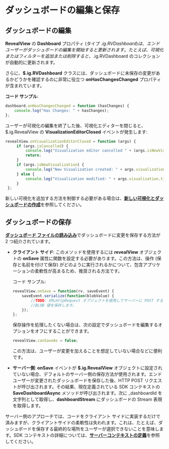 # ダッシュボードの編集と保存


## ダッシュボードの編集

__RevealView__ の **Dashboard** プロパティ (タイプ $.ig.RVDashboard) は、エンドユーザーがダッシュボードの編集を開始すると更新されます。たとえば、可視化またはフィルターを追加または削除すると、$.ig.RVDashboard のコレクションが自動的に更新されます。

さらに、__$.ig.RVDashboard__ クラスには、ダッシュボードに未保存の変更があるかどうかを確認するのに非常に役立つ **onHasChangesChanged** プロパティが含まれています。

**コード サンプル**:

``` js
dashboard.onHasChangesChanged = function (hasChanges) {
    console.log("Has Changes: " + hasChanges);
};
```

ユーザーが可視化の編集を終了した後、可視化エディターを閉じると、$.ig.RevealView の __VisualizationEditorClosed__ イベントが発生します:

``` js
revealView.onVisualizationEditorClosed = function (args) {
     if (args.isCancelled) {
         console.log("Visualization editor cancelled " + (args.isNewVisualization ? "creating a new visualization " : "editing " + args.visualization.title));
         return;
     }
     if (args.isNewVisualization) {
         console.log("New Visualization created: " + args.visualization.title);
     } else {
         console.log("Visualization modified: " + args.visualization.title);
     }
 };
```

新しい可視化を追加する方法を制御する必要がある場合は、[**新しい可視化とダッシュボードの作成**](~/jp/developer/web-sdk/using-the-client-sdk/creating-visualizations-dashboards.md)を参照してください。

## ダッシュボードの保存

[**ダッシュボード ファイルの読み込み**](~/jp/developer/web-sdk/using-the-server-sdk/loading-dashboards.html)でダッシュ​​ボードに変更を保存する方法が 2 つ紹介されています。

  - **クライアント サイド**: このメソッドを使用するには __revealView__ オブジェクトの __onSave__ 属性に関数を設定する必要があります。この方法は、操作 (保存と名前を付けて保存) がどのように実行されるかについて、包含アプリケーションの柔軟性が高まるため、推奨される方法です。

    コード サンプル:

    ``` js
    revealView.onSave = function(rv, saveEvent) {
        saveEvent.serialize(function(blobValue) {
            //TODO: XMLHttpRequest オブジェクトを使用してサーバーに POST するなど、
            //BLOB 値を保存します。
        });
    };
    ```

    保存操作を処理したくない場合は、次の設定でダッシュボードを編集するオプションをオフにすることができます。

    ``` js
    revealView.canSaveAs = false;
    ```

    この方法は、ユーザーが変更を加えることを想定していない場合などに便利です。

  - **サーバー側**: __onSave__ イベントが __$.ig.RevealView__ オブジェクトに設定されていない場合、デフォルトのサーバー側の保存方法が使用されます。エンドユーザーが変更されたダッシュボードを保存した後、HTTP POST リクエストが呼び出されます。その結果、現在定義されている SDK コンテキストの __SaveDashboardAsync__ メソッドが呼び出されます。次に \_dashboardId を文字列として取得し、**dashboardStream** にダッシュボードの Stream 表現を取得します。

  サーバー側のアプローチでは、コードをクライアント サイドに実装するだけで済みますが、クライアントサイドの柔軟性は失われます。これは、たとえば、ダッシュボードを保存する最終的な場所をユーザーが選択できないことを意味します。SDK コンテキストの詳細については、[**サーバーコンテキストの定義**](~/jp/developer/setup-configuration/setup-configuration-web.html#defining-server-context)を参照してください。
